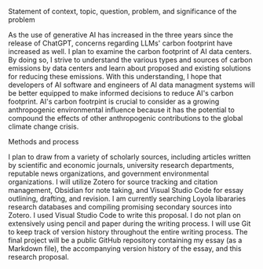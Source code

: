 Statement of context, topic, question, problem, and significance of the problem 

As the use of generative AI has increased in the three years since the release of ChatGPT, concerns regarding LLMs' carbon footprint have increased as well.
I plan to examine the carbon footprint of AI data centers.
By doing so, I strive to understand the various types and sources of carbon emissions by data centers and learn about proposed and existing solutions for reducing these emissions. 
With this understanding, I hope that developers of AI software and engineers of AI data managment systems will be better equipped to make informed decisions to reduce AI's carbon footprint.
AI's carbon footrpint is crucial to consider as a growing anthropogenic environmental influence because it has the  potential to compound the effects of other anthropogenic contributions to the global climate change crisis. 

Methods and process

I plan to draw from a variety of scholarly sources, including articles written by scientific and economic journals, university research departments, reputable news organizations, and government environmental organizations.
I will utilize Zotero for source tracking and citation management, Obsidian for note taking, and Visual Studio Code for essay outlining, drafting, and revision. 
I am currently searching Loyola libararies research databases and compiling promising secondary sources into Zotero. 
I used Visual Studio Code to write this proposal.
I do not plan on extensively using pencil and paper during the writing process.
I will use Git to keep track of version history throughout the entire writing process.
The final project will be a public GitHub repository containing my essay (as a Markdown file), the accompanying version history of the essay, and this research proposal.